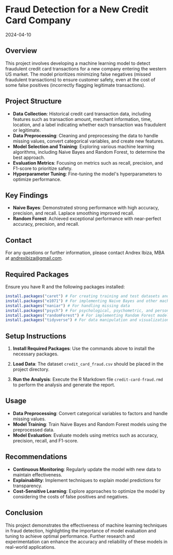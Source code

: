 # Fraud Detection for a New Credit Card Company
2024-04-10

## Overview

This project involves developing a machine learning model to detect fraudulent credit card transactions for a new company entering the western US market. The model prioritizes minimizing false negatives (missed fraudulent transactions) to ensure customer safety, even at the cost of some false positives (incorrectly flagging legitimate transactions).

## Project Structure

- **Data Collection**: Historical credit card transaction data, including features such as transaction amount, merchant information, time, location, and a label indicating whether each transaction was fraudulent or legitimate.
- **Data Preprocessing**: Cleaning and preprocessing the data to handle missing values, convert categorical variables, and create new features.
- **Model Selection and Training**: Exploring various machine learning algorithms, including Naive Bayes and Random Forest, to determine the best approach.
- **Evaluation Metrics**: Focusing on metrics such as recall, precision, and F1-score to prioritize safety.
- **Hyperparameter Tuning**: Fine-tuning the model's hyperparameters to optimize performance.

## Key Findings

- **Naive Bayes**: Demonstrated strong performance with high accuracy, precision, and recall. Laplace smoothing improved recall.
- **Random Forest**: Achieved exceptional performance with near-perfect accuracy, precision, and recall.

## Contact

For any questions or further information, please contact Andrex Ibiza, MBA at andrexibiza@gmail.com.

## Required Packages

Ensure you have R and the following packages installed:

```r
install.packages("caret") # For creating training and test datasets and preprocessing
install.packages("e1071") # For implementing Naive Bayes and other machine learning algorithms
install.packages("naniar") # For handling missing data
install.packages("psych") # For psychological, psychometric, and personality research
install.packages("randomForest") # For implementing Random Forest models
install.packages("tidyverse") # For data manipulation and visualization
```

## Setup Instructions

1. **Install Required Packages**: Use the commands above to install the necessary packages.

2. **Load Data**: The dataset `credit_card_fraud.csv` should be placed in the project directory.

3. **Run the Analysis**: Execute the R Markdown file `credit-card-fraud.rmd` to perform the analysis and generate the report.

## Usage

- **Data Preprocessing**: Convert categorical variables to factors and handle missing values.
- **Model Training**: Train Naive Bayes and Random Forest models using the preprocessed data.
- **Model Evaluation**: Evaluate models using metrics such as accuracy, precision, recall, and F1-score.

## Recommendations

- **Continuous Monitoring**: Regularly update the model with new data to maintain effectiveness.
- **Explainability**: Implement techniques to explain model predictions for transparency.
- **Cost-Sensitive Learning**: Explore approaches to optimize the model by considering the costs of false positives and negatives.

## Conclusion

This project demonstrates the effectiveness of machine learning techniques in fraud detection, highlighting the importance of model evaluation and tuning to achieve optimal performance. Further research and experimentation can enhance the accuracy and reliability of these models in real-world applications. 
